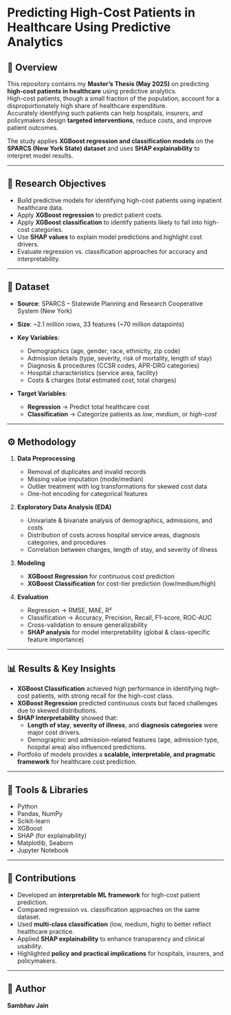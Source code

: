 # Predicting High-Cost Patients in Healthcare Using Predictive Analytics  

## 📌 Overview  
This repository contains my **Master’s Thesis (May 2025)** on predicting **high-cost patients in healthcare** using predictive analytics.  
High-cost patients, though a small fraction of the population, account for a disproportionately high share of healthcare expenditure.  
Accurately identifying such patients can help hospitals, insurers, and policymakers design **targeted interventions**, reduce costs, and improve patient outcomes.  

The study applies **XGBoost regression and classification models** on the **SPARCS (New York State) dataset** and uses **SHAP explainability** to interpret model results.  

---

## 🎯 Research Objectives  
- Build predictive models for identifying high-cost patients using inpatient healthcare data.  
- Apply **XGBoost regression** to predict patient costs.  
- Apply **XGBoost classification** to identify patients likely to fall into high-cost categories.  
- Use **SHAP values** to explain model predictions and highlight cost drivers.  
- Evaluate regression vs. classification approaches for accuracy and interpretability.  

---

## 📂 Dataset  
- **Source**: SPARCS – Statewide Planning and Research Cooperative System (New York)  
- **Size**: ~2.1 million rows, 33 features (~70 million datapoints)  
- **Key Variables**:  
  - Demographics (age, gender, race, ethnicity, zip code)  
  - Admission details (type, severity, risk of mortality, length of stay)  
  - Diagnosis & procedures (CCSR codes, APR-DRG categories)  
  - Hospital characteristics (service area, facility)  
  - Costs & charges (total estimated cost, total charges)  

- **Target Variables**:  
  - **Regression** → Predict total healthcare cost  
  - **Classification** → Categorize patients as *low*, *medium*, or *high-cost*  

---

## ⚙️ Methodology  
1. **Data Preprocessing**  
   - Removal of duplicates and invalid records  
   - Missing value imputation (mode/median)  
   - Outlier treatment with log transformations for skewed cost data  
   - One-hot encoding for categorical features  

2. **Exploratory Data Analysis (EDA)**  
   - Univariate & bivariate analysis of demographics, admissions, and costs  
   - Distribution of costs across hospital service areas, diagnosis categories, and procedures  
   - Correlation between charges, length of stay, and severity of illness  

3. **Modeling**  
   - **XGBoost Regression** for continuous cost prediction  
   - **XGBoost Classification** for cost-tier prediction (low/medium/high)  

4. **Evaluation**  
   - Regression → RMSE, MAE, R²  
   - Classification → Accuracy, Precision, Recall, F1-score, ROC-AUC  
   - Cross-validation to ensure generalizability  
   - **SHAP analysis** for model interpretability (global & class-specific feature importance)  

---

## 📊 Results & Key Insights  
- **XGBoost Classification** achieved high performance in identifying high-cost patients, with strong recall for the high-cost class.  
- **XGBoost Regression** predicted continuous costs but faced challenges due to skewed distributions.  
- **SHAP Interpretability** showed that:  
  - **Length of stay**, **severity of illness**, and **diagnosis categories** were major cost drivers.  
  - Demographic and admission-related features (age, admission type, hospital area) also influenced predictions.  
- Portfolio of models provides a **scalable, interpretable, and pragmatic framework** for healthcare cost prediction.  

---

## 🚀 Tools & Libraries  
- Python  
- Pandas, NumPy  
- Scikit-learn  
- XGBoost  
- SHAP (for explainability)  
- Matplotlib, Seaborn  
- Jupyter Notebook  

---

## 📑 Contributions  
- Developed an **interpretable ML framework** for high-cost patient prediction.  
- Compared regression vs. classification approaches on the same dataset.  
- Used **multi-class classification** (low, medium, high) to better reflect healthcare practice.  
- Applied **SHAP explainability** to enhance transparency and clinical usability.  
- Highlighted **policy and practical implications** for hospitals, insurers, and policymakers.  

---

## 👤 Author  
**Sambhav Jain**  

